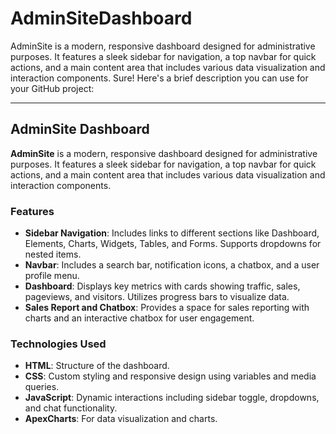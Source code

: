 # AdminSiteDashboard
AdminSite is a modern, responsive dashboard designed for administrative purposes. It features a sleek sidebar for navigation, a top navbar for quick actions, and a main content area that includes various data visualization and interaction components.
Sure! Here's a brief description you can use for your GitHub project:

---

## AdminSite Dashboard

**AdminSite** is a modern, responsive dashboard designed for administrative purposes. It features a sleek sidebar for navigation, a top navbar for quick actions, and a main content area that includes various data visualization and interaction components.

### Features

- **Sidebar Navigation**: Includes links to different sections like Dashboard, Elements, Charts, Widgets, Tables, and Forms. Supports dropdowns for nested items.
- **Navbar**: Includes a search bar, notification icons, a chatbox, and a user profile menu.
- **Dashboard**: Displays key metrics with cards showing traffic, sales, pageviews, and visitors. Utilizes progress bars to visualize data.
- **Sales Report and Chatbox**: Provides a space for sales reporting with charts and an interactive chatbox for user engagement.

### Technologies Used

- **HTML**: Structure of the dashboard.
- **CSS**: Custom styling and responsive design using variables and media queries.
- **JavaScript**: Dynamic interactions including sidebar toggle, dropdowns, and chat functionality.
- **ApexCharts**: For data visualization and charts.
